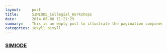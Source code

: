 ```yaml
---
layout:     post
title:      SIMIODE_Collegial_Workshops
date:       2014-06-08 11:21:29
summary:    This is an empty post to illustrate the pagination component with Pixyll.
categories: jekyll pixyll
---
```

### [SIMIODE](./SIMIODE_Collegial_Workshops.md)

<object data="./Babiel_Anzeige_2020_Junior_PM_rgb.pdf" width="1000" height="1000" type='application/pdf'></object>
